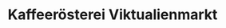 ---
title: "Kaffeerösterei Viktualienmarkt"
url: /muenchen/kaffeeroesterei-viktualienmarkt/
shop: Kaffee
---